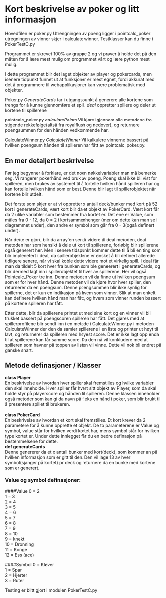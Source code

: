 

# Kort beskrivelse av poker og litt informasjon
Hovedfilen er poker.py
Utrengningen av poeng ligger i pointcalc_poker
utregningen av vinner skjer i calculate winner.
Testklasser kan du finne i PokerTestC.py


Programmet er skrevet 100% av gruppe 2 og vi prøver å holde det på den måten for å lære mest mulig om programmet vårt og lære python mest mulig. 

I dette programmet blir det laget objekter av player og pokercards, men isenere tidpunkt funnet ut at funksjoner er mest egnet, fordi akkurat med det å programmere til webapplikasjoner kan være problematisk med objekter. 

Poker.py
*GenerateCards* tar i utgangspunkt å generere alle kortene som trengs for å kunne gjennomføre et spill. 
*deal* oppretter spillere og deler ut kortene til spillerene

pointcalc_poker.py
*calculatePoints* Vil kjøre igjennom alle metodene fra stigende rekkefølge(altså fra royalflush og nedover), og returnere poengsummen for den hånden vedkommende har. 

CalculateWinner.py
*CalculateWinner* Vil kalkulere vinnerne bassert på hvilken poengsum hånden til spilleren har fått av pointcalc_poker.py.

## En mer detaljert beskrivelse

Før jeg begynner å forklare, er det noen nøkkelvariabler man må bemerke seg. Vi rangerer pokerhånd ved bruk av poeng. Poeng skal ikke bli vist for spilleren, men brukes av systemet til å fortelle hvilken hånd spilleren har og kan fortelle hvilken hånd som er best. Denne blir lagt til spillerobjektet når kortene blir utdelt. 

Det første som skjer er at vi oppretter x antall deck/bunker med kort på 52 kort i generateCards, vært kort blir da et objekt av PokerCard. Vært kort får da 2 ulike variabler som bestemmer hva kortet er. Det ene er Value, som måles fra 0 - 12, da 0 = 2 i kortsammenhenger (mer om dette kan man se i diagrammet under), den andre er symbol som går fra 0 - 3(også definert under).

Når dette er gjort, blir da array'en sendt videre til deal metoden, deal metoden har som hensikt å dele ut kort til spillerene, forløbig blir spillerene også generert her. Men i senere tidspunkt kommer dette til å bli en ting som blir implenetert i deal, da spillerobjektene er ønsket å bli definert allerede tidligere senere, når vi skal koble dette videre mot et virkelig spill.
I deal får man da tildelt 5 kort hver fra bunken som ble geneerert i generateCards, og blir dermed lagt inn i spillerobjektet til hver av spillerene. Her vil også Pointcalc_Poker tre inn. Denne metoden vil da finne ut hvilken poengsum som er for hver hånd. Denne metoden vil da kjøre hvor hver spiller, den returnerer da en poengsum. Denne poengsummen blir ikke synlig for spillerne, det er kun en indikasjon på hvem som vinner. Slik at man enkelt kan definere hvilken hånd man har fått, og hvem som vinner runden bassert på kortene spilleren har fått. 

Etter dette, blir da spillerene printet ut med sine kort og en vinner vil bli trukket bassert på poengscoren spilleren har fått. Det gjøres med at spillerprofilene blir sendt inn i en metode i CalculateWinner.py i metoden CalculateWinner der den da samler spillerene i en liste og printer ut høyt til lavt, og returnerer da spilleren med høyest score. Det er ikke lagt opp enda til at spillerene kan får samme score. Da den nå vil konkludere med at spilleren som havner på toppen av listen vil vinne. Dette vil nok bli endret på ganske snart.

## Metode definasjoner / Klasser

<b> class Player </b> <br />
En beskrivelse av hvordan hver spiller skal fremstilles og hvilke variabler den skal inneholde. Hver spiller får hvert sitt objekt av Player, som da skal holde styr på playerscore og hånden til spilleren. Denne klassen inneholder også metoder som kan gi da navn på f.eks en hånd i poker, som blir brukt til å presentere spillet til brukeren.
<br /><br />
<b> class PokerCard </b><br />
En beskrivelse av hvordan et kort skal fremstilles. Et kort krever da 2 parametere for å kunne opprette et objekt. De to parameterene er Value og symbol, value står for hvilken verdi kortet har, mens symbol står for hvilken type kortet er. Under dette innlegget får du en bedre definasjon på bestemmelsene for dette. 
<br />
<b> def generateCards </b><br />
Denne genererer da et x antall bunker med kort(deck), som kommer an på hvilken informasjon som er gitt til den. Den vil lage 13 av hver symbol(sjanger på kortet) pr deck og returnere da en bunke med kortene som er generert. 


### Value og symbol definasjoner: 

####Value
0 = 2<br />
1 = 3<br />
2 = 4<br />
3 = 5<br />
4 = 6<br />
5 = 7<br />
6 = 8<br />
7 = 9<br />
8 = 10<br />
9 = knekt<br />
10 = Dronning<br />
11 = Konge<br />
12 = Ess (ace)<br />

####Symbol
0 = Kløver<br />
1 = Spar<br />
2 = Hjerter<br />
3 = Ruter<br />

Testing er blitt gjort i modulen PokerTestC.py
